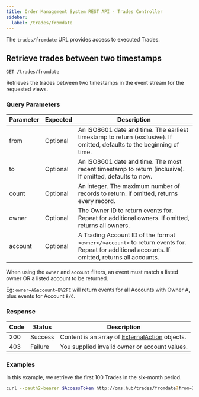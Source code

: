 ```yaml
---
title: Order Management System REST API - Trades Controller
sidebar:
  label: /trades/fromdate
---
```


The `trades/fromdate` URL provides access to executed Trades.

## Retrieve trades between two timestamps

`GET /trades/fromdate`

Retrieves the trades between two timestamps in the event stream for the requested views.

### Query Parameters

| Parameter | Expected | Description |
|-----------|----------|-------------|
| from      | Optional | An ISO8601 date and time. The earliest timestamp to return (exclusive). If omitted, defaults to the beginning of time. |
| to        | Optional | An ISO8601 date and time. The most recent timestamp to return (inclusive). If omitted, defaults to now. |
| count     | Optional | An integer. The maximum number of records to return. If omitted, returns every record. |
| owner     | Optional | The Owner ID to return events for. Repeat for additional owners. If omitted, returns all owners. |
| account   | Optional | A Trading Account ID of the format `<owner>/<account>` to return events for. Repeat for additional accounts. If omitted, returns all accounts. |

When using the `owner` and `account` filters, an event must match a listed owner OR a listed account to be returned.

Eg: `owner=A&account=B%2FC` will return events for all Accounts with Owner A, plus events for Account `B/C`.

### Response

| Code | Status  | Description |
|------|---------|-------------|
| 200  | Success | Content is an array of [ExternalAction](../../../proto/updates/#externalaction) objects. |
| 403  | Failure | You supplied invalid owner or account values. |

### Examples

In this example, we retrieve the first 100 Trades in the six-month period.

```sh
curl --oauth2-bearer $AccessToken http://oms.hub/trades/fromdate?from=20250101T000000Z&to=20250601T000000Z&count=100
```
